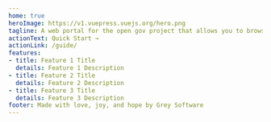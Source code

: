 ```yaml
---
home: true
heroImage: https://v1.vuepress.vuejs.org/hero.png
tagline: A web portal for the open gov project that allows you to browse through the open gov ecosystem
actionText: Quick Start →
actionLink: /guide/
features:
- title: Feature 1 Title
  details: Feature 1 Description
- title: Feature 2 Title
  details: Feature 2 Description
- title: Feature 3 Title
  details: Feature 3 Description
footer: Made with love, joy, and hope by Grey Software
---
```


